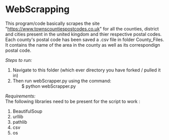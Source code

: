 # WebScrapping
This program/code basically scrapes the site "https://www.townscountiespostcodes.co.uk" for all the counties, district and cities present in the united kingdom and thier respective postal codes. Each county's postal code has been saved a .csv file in folder County_Files. It contains the name of the area in the county as well as its correspondign postal code.  

_*Steps to run:*_  
1) Navigate to this folder (which ever directory you have forked / pulled it in)  
2) Then run webScrapper.py using the command:  
&nbsp;&nbsp;&nbsp;&nbsp;&nbsp;&nbsp;&nbsp;$ python webScrapper.py  

_*Requirements:*_  
The following libraries need to be present for the script to work :  
1) BeautifulSoup  
2) urllib  
3) pathlib  
4) csv
5) os
